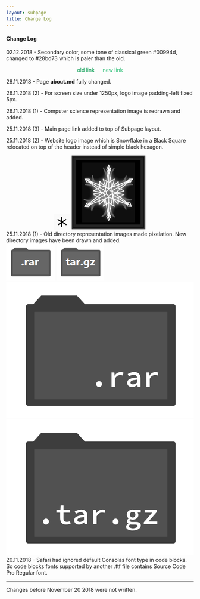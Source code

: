 ```yaml
---
layout: subpage
title: Change Log
---
```


#### Change Log

02.12.2018 - Secondary color, some tone of classical green #00994d, changed to #28bd73 which is paler than the old.

<div style="text-align: center;">
    <p style="color: #00994d;">old link &emsp; <span style="color: #28bd73">new link</span>
    </p>
</div>

28.11.2018 - Page **about.md** fully changed.

26.11.2018 (2) - For screen size under 1250px, logo image padding-left fixed 5px.

26.11.2018 (1) - Computer science representation image is redrawn and added.

25.11.2018 (3) - Main page link added to top of Subpage layout.

25.11.2018 (2) - Website logo image which is Snowflake in a Black Square relocated on top of the header instead of simple black hexagon.

<div style="display: inline-block;
			width: 100%;
			text-align: center;">
<img class="icon" src="../images/hexagon.png">
<img class="icon" src="../images/siteicon2.2.png">
</div>
25.11.2018 (1) - Old directory representation images made pixelation. New directory images have been drawn and added.

<div class="dir_zone">
<img class="dir" src="../images/dir_rar.png">
<img class="dir" src="../images/dir_targz.png">
<img class="dir" src="../cs/dir_rar.png">
<img class="dir" src="../cs/dir_targz.png">
</div>
20.11.2018 - Safari had ignored default Consolas font type in code blocks. So code blocks fonts supported by another .ttf file contains Source Code Pro Regular font. 

---

Changes before November 20 2018 were not written.